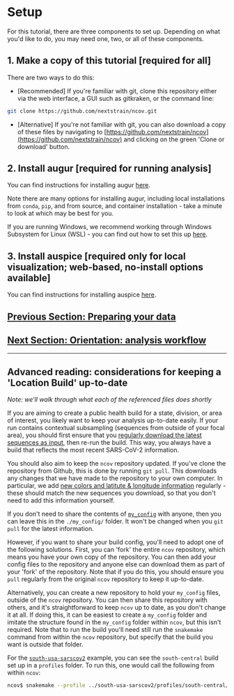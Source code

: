 # Setup  

For this tutorial, there are three components to set up. Depending on what you'd like to do, you may need one, two, or all of these components.  


## 1. Make a copy of this tutorial [required for all]  

There are two ways to do this:
* [Recommended] If you're familiar with git, clone this repository either via the web interface, a GUI such as gitkraken, or the command line:  
```bash  
git clone https://github.com/nextstrain/ncov.git
```

* [Alternative] If you're not familiar with git, you can also download a copy of these files by navigating to [https://github.com/nextstrain/ncov](https://github.com/nextstrain/ncov) and clicking on the green 'Clone or download' button.


## 2. Install augur [required for running analysis]  

You can find instructions for installing augur [here](https://nextstrain.org/docs/getting-started/introduction).

Note there are many options for installing augur, including local installations from `conda`, `pip`, and from source, and container installation - take a minute to look at which may be best for you.

If you are running Windows, we recommend working through Windows Subsystem for Linux (WSL) - you can find out how to set this up [here](https://nextstrain.org/docs/getting-started/windows-help).


## 3. Install auspice [required only for local visualization; web-based, no-install options available]

You can find instructions for installing auspice [here](https://nextstrain.github.io/auspice/introduction/install).

## [Previous Section: Preparing your data](./docs/data-prep.md)
## [Next Section: Orientation: analysis workflow](./docs/orientation-workflow.md)

---

## Advanced reading: considerations for keeping a 'Location Build' up-to-date

_Note: we'll walk through what each of the referenced files does shortly_

If you are aiming to create a public health build for a state, division, or area of interest, you likely want to keep your analysis up-to-date easily.
If your run contains contextual subsampling (sequences from outside of your focal area), you should first ensure that you [regularly download the latest sequences as input](data-prep.md), then re-run the build.
This way, you always have a build that reflects the most recent SARS-CoV-2 information.

You should also aim to keep the `ncov` repository updated.
If you've clone the repository from Github, this is done by running `git pull`.
This downloads any changes that we have made to the repository to your own computer.
In particular, we add [new colors and latitute & longitude information](customizing-analysis.md) regularly - these should match the new sequences you download, so that you don't need to add this information yourself.

If you don't need to share the contents of [`my_config`](orientation-files.md) with anyone, then you can leave this in the `./my_config/` folder.
It won't be changed when you `git pull` for the latest information.

However, if you want to share your build config, you'll need to adopt one of the following solutions.
First, you can 'fork' the entire `ncov` repository, which means you have your own copy of the repository.
You can then add your config files to the repository and anyone else can download them as part of your 'fork' of the repository.
Note that if you do this, you should ensure you `pull` regularly from the original `ncov` repository to keep it up-to-date.

Alternatively, you can create a new repository to hold your `my_config` files, outside of the `ncov` repository.
You can then share this repository with others, and it's straightforward to keep `ncov` up to date, as you don't change it at all.
If doing this, it can be easiest to create a `my_config` folder and imitate the structure found in the `my_config` folder within `ncov`, but this isn't required.
Note that to run the build you'll need still run the `snakemake` command from within the `ncov` repository, but specify that the build you want is outside that folder.

For the [`south-usa-sarscov2`](https://github.com/emmahodcroft/south-usa-sarscov2/) example, you can see the `south-central` build set up in a `profiles` folder.
To run this, one would call the following from within `ncov`:

```bash
ncov$ snakemake --profile ../south-usa-sarscov2/profiles/south-central/
```
